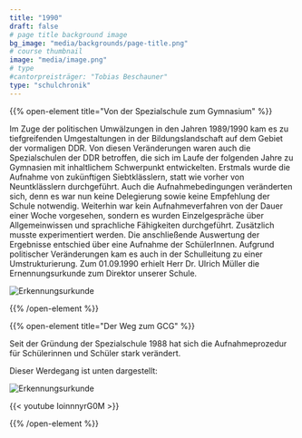 ```yaml
---
title: "1990"
draft: false
# page title background image
bg_image: "media/backgrounds/page-title.png"
# course thumbnail
image: "media/image.png"
# type
#cantorpreisträger: "Tobias Beschauner"
type: "schulchronik"
---
```


{{% open-element title="Von der Spezialschule zum Gymnasium" %}}

Im Zuge der politischen Umwälzungen in den Jahren 1989/1990 kam es zu tiefgreifenden Umgestaltungen in der Bildungslandschaft auf dem Gebiet der vormaligen DDR. Von diesen Veränderungen waren auch die Spezialschulen der DDR betroffen, die sich im Laufe der folgenden Jahre zu Gymnasien mit inhaltlichem Schwerpunkt entwickelten.
Erstmals wurde die Aufnahme von zukünftigen Siebtklässlern, statt wie vorher von Neuntklässlern durchgeführt. Auch die Aufnahmebedingungen veränderten sich, denn es war nun keine Delegierung sowie keine Empfehlung der Schule notwendig.
Weiterhin war kein Aufnahmeverfahren von der Dauer einer Woche vorgesehen, sondern es wurden Einzelgespräche über Allgemeinwissen und sprachliche Fähigkeiten durchgeführt. Zusätzlich musste experimentiert werden. Die anschließende Auswertung der Ergebnisse entschied über eine Aufnahme der SchülerInnen.
Aufgrund politischer Veränderungen kam es auch in der Schulleitung zu einer Umstrukturierung. Zum 01.09.1990 erhielt Herr Dr. Ulrich Müller die Ernennungsurkunde zum Direktor unserer Schule.

![Erkennungsurkunde](/media/schulchronik/1990/erkennungsurkunde.png)

{{% /open-element %}}

{{% open-element title="Der Weg zum GCG" %}}

Seit der Gründung der Spezialschule 1988 hat sich die Aufnahmeprozedur für Schülerinnen und Schüler stark verändert.

Dieser Werdegang ist unten dargestellt:

![Erkennungsurkunde](/media/schulchronik/1990/wegbild.png)

{{< youtube IoinnnyrG0M >}}

{{% /open-element %}}
